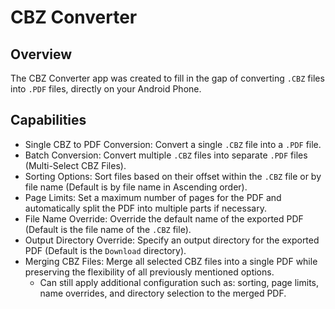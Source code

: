 # CBZ Converter

## Overview
The CBZ Converter app was created to fill in the gap of converting `.CBZ` files into `.PDF` files, directly on your Android Phone.

## Capabilities
- Single CBZ to PDF Conversion: Convert a single `.CBZ` file into a `.PDF` file.
- Batch Conversion: Convert multiple `.CBZ` files into separate `.PDF` files (Multi-Select CBZ Files).
- Sorting Options: Sort files based on their offset within the `.CBZ` file or by file name (Default is by file name in Ascending order).
- Page Limits: Set a maximum number of pages for the PDF and automatically split the PDF into multiple parts if necessary.
- File Name Override: Override the default name of the exported PDF (Default is the file name of the `.CBZ` file).
- Output Directory Override: Specify an output directory for the exported PDF (Default is the `Download` directory).
- Merging CBZ Files: Merge all selected CBZ files into a single PDF while preserving the flexibility of all previously mentioned options. 
  - Can still apply additional configuration such as: sorting, page limits, name overrides, and directory selection to the merged PDF.